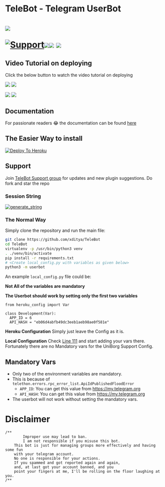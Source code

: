 # TeleBot - Telegram UserBot

# <p align="left"><a href="https://github.com/Baqrted/bybaqr"><img src="https://github-readme-stats.vercel.app/api/pin?username=xditya&show_icons=true&theme=dark&hide_border=true&repo=TeleBot"></a></p><p align="centre"><a href="https://t.me/TeleBotHelpChat"> <img src="https://img.shields.io/badge/telegram-Support_Group-blue?style=social&logo=telegram" alt="Support" /></a><a href="https://github.com/xditya/TeleBot/stargazers"><img src="https://img.shields.io/github/stars/xditya/TeleBot?style=social"></a><a href="https://github.com/xditya/TeleBot/fork"><img src="https://img.shields.io/github/forks/xditya/TeleBot?label=Fork&logoColor=blue&style=social"></a>	<a href="https://github.com/xditya/TeleBot"><img src="https://img.shields.io/github/last-commit/xditya/TeleBot?style=flat-square"></a></p>
    
## Video Tutorial on deploying

Click the below button to watch the video tutorial on deploying

<a href="https://youtu.be/aPU334icQSM"><img src="https://img.shields.io/badge/How%20To%20Deploy-LATEST-blue.svg?logo=Youtube"></a>
<a href="https://youtu.be/aPU334icQSM"><img src="https://img.shields.io/youtube/views/aPU334icQSM?style=social">
    
<a href="https://youtu.be/XmvdDHiIDb4"><img src="https://img.shields.io/badge/How%20To%20Deploy-OLD-blue.svg?logo=Youtube"></a>
<a href="https://youtu.be/XmvdDHiIDb4"><img src="https://img.shields.io/youtube/views/XmvdDHiIDb4?style=social"></a>
    
    
## Documentation
For passionate readers 😂 the documentation can be found [here](https://xditya.gitbook.io/telebot/)

## The Easier Way to install

[![Deploy To Heroku](https://www.herokucdn.com/deploy/button.svg)](https://heroku.com/deploy?template=https://github.com/xditya/TeleBot)

## Support
Join [TeleBot Support group](https://t.me/TeleBotSupport) for updates and new plugin suggestions.
Do fork and star the repo 

### Session String 
<a href="https://telebot-sessionstring-generator.xditya.repl.run/" target="_blank"><img src="https://img.shields.io/badge/run-string__session.py-red?style=for-the-badge&logo=repl.it" alt="generate_string" /></a>

### The Normal Way

Simply clone the repository and run the main file:
```sh
git clone https://github.com/xditya/TeleBot
cd TeleBot
virtualenv -p /usr/bin/python3 venv
. ./venv/bin/activate
pip install -r requirements.txt
# <Create local_config.py with variables as given below>
python3 -m userbot
```

An example `local_config.py` file could be:

**Not All of the variables are mandatory**

__The Userbot should work by setting only the first two variables__

```python3
from heroku_config import Var

class Development(Var):
  APP_ID = 6
  API_HASH = "eb06d4abfb49dc3eeb1aeb98ae0f581e"
```

**Heroku Configuration**
Simply just leave the Config as it is.

**Local Configuration**
Check [Line 111](https://github.com/Total-Noob-69/X-tra-Telegram/blob/master/userbot/uniborgConfig.py#L111) and start adding your vars there.
Fortunately there are no Mandatory vars for the UniBorg Support Config.

## Mandatory Vars

- Only two of the environment variables are mandatory.
- This is because of `telethon.errors.rpc_error_list.ApiIdPublishedFloodError`
    - `APP_ID`:   You can get this value from https://my.telegram.org
    - `API_HASH`:   You can get this value from https://my.telegram.org
- The userbot will not work without setting the mandatory vars.

# Disclaimer
```
/**
    	Improper use may lead to ban.
    	I am not responsible if you misuse this bot.
	This bot is just for managing groups more effectively and having some fun
	with your telegram account.
	No one is responsible for your actions.
	If you spammed and got reported again and again, 
	and, at last got your account banned, and you
	point your fingers at me, I'll be rolling on the floor laughing at you.
/**
```


